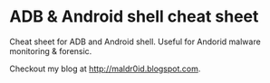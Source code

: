 ADB & Android shell cheat sheet
==============

Cheat sheet for ADB and Android shell. Useful for Andorid malware monitoring & forensic.

Checkout my blog at http://maldr0id.blogspot.com.
